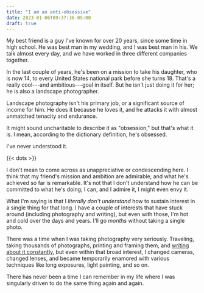 ```yaml
---
title: "I am an anti-obsessive"
date: 2023-01-06T09:37:36-05:00
draft: true
---
```


My best friend is a guy I've known for over 20 years, since some time in high
school. He was best man in my wedding, and I was best man in his. We talk almost
every day, and we have worked in three different companies together.

In the last couple of years, he's been on a mission to take his daughter, who is
now 14, to every United States national park before she turns 18. That's a
really cool---and ambitious---goal in itself. But he isn't just doing it for
her; he is also a landscape photographer.

Landscape photography isn't his primary job, or a significant source of income
for him. He does it because he loves it, and he attacks it with almost unmatched
tenacity and endurance.

It might sound uncharitable to describe it as "obsession," but that's what it
is. I mean, according to the dictionary definition, he's obsessed.

I've never understood it.

<!--more-->
{{< dots >}}

I don't mean to come across as unappreciative or condescending here. I think
that my friend's mission and ambition are admirable, and what he's achieved so
far is remarkable. It's not that I don't understand how he can be committed to
what he's doing; I can, and I admire it, I might even envy it.

What I'm saying is that I *literally don't understand* how to sustain interest
in a single thing for that long. I have a couple of interests that have stuck
around (including photography and writing), but even with those, I'm hot and
cold over the days and years. I'll go *months* without taking a single photo.

There was a time when I was taking photography very seriously. Traveling, taking
thousands of photographs, printing and framing them, and
[writing about it constantly][ssp], but even within that broad interest, I
changed cameras, changed lenses, and became temporarily enamored with various
techniques like long exposures, light painting, and so on.

[ssp]: https://www.singleservingphoto.com

There has never been a time I can remember in my life where I was singularly
driven to do the same thing again and again.
